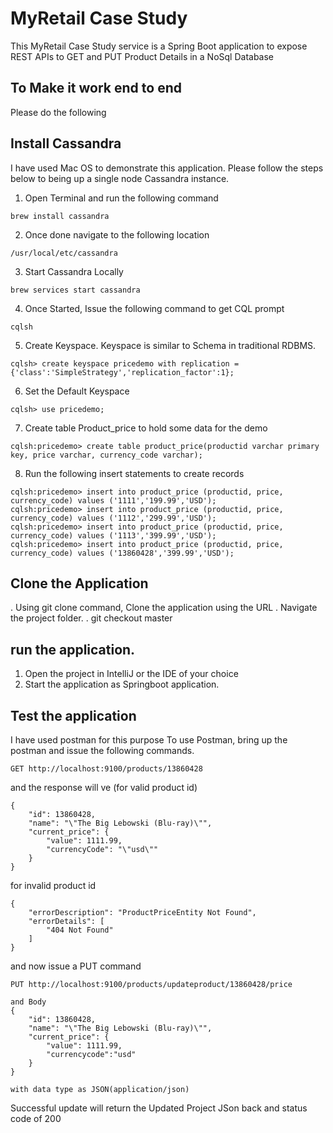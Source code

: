 # MyRetail Case Study

This MyRetail Case Study service is a Spring Boot application to expose REST APIs to GET and PUT Product Details in a NoSql Database

## To Make it work end to end

Please do the following

## Install Cassandra 

I have used Mac OS to demonstrate this application.
Please follow the steps below to being up a single node Cassandra instance.

1. Open Terminal and run the following command
```command
brew install cassandra
```

2. Once done navigate to the following location
```command
/usr/local/etc/cassandra
```

3. Start Cassandra Locally
```command
brew services start cassandra
```

4. Once Started, Issue the following command to get CQL prompt
```command
cqlsh
```

5. Create Keyspace. Keyspace is similar to Schema in traditional RDBMS.
```command
cqlsh> create keyspace pricedemo with replication = {'class':'SimpleStrategy','replication_factor':1};
```

6. Set the Default Keyspace
```command
cqlsh> use pricedemo;
```

7. Create table Product_price to hold some data for the demo
```command
cqlsh:pricedemo> create table product_price(productid varchar primary key, price varchar, currency_code varchar);
```

8. Run the following insert statements to create records
```command
cqlsh:pricedemo> insert into product_price (productid, price, currency_code) values ('1111','199.99','USD');
cqlsh:pricedemo> insert into product_price (productid, price, currency_code) values ('1112','299.99','USD');
cqlsh:pricedemo> insert into product_price (productid, price, currency_code) values ('1113','399.99','USD');
cqlsh:pricedemo> insert into product_price (productid, price, currency_code) values ('13860428','399.99','USD');
```


## Clone the Application

. Using git clone command, Clone the application using the URL
. Navigate the project folder.
. git checkout master

## run the application.

1. Open the project in IntelliJ or the IDE of your choice
2. Start the application as Springboot application.

## Test the application

I have used postman for this purpose
To use Postman, bring up the postman and issue the following commands.

```GET
GET http://localhost:9100/products/13860428
```

and the response will ve (for valid product id)
```
{
    "id": 13860428,
    "name": "\"The Big Lebowski (Blu-ray)\"",
    "current_price": {
        "value": 1111.99,
        "currencyCode": "\"usd\""
    }
}
```

for invalid product id
```
{
    "errorDescription": "ProductPriceEntity Not Found",
    "errorDetails": [
        "404 Not Found"
    ]
}
```

and now issue a PUT command
```PUT
PUT http://localhost:9100/products/updateproduct/13860428/price

and Body 
{
    "id": 13860428,
    "name": "\"The Big Lebowski (Blu-ray)\"",
    "current_price": {
        "value": 1111.99,
        "currencycode":"usd"
    }
}

with data type as JSON(application/json)
```
Successful update will return the Updated Project JSon back and status code of 200






 